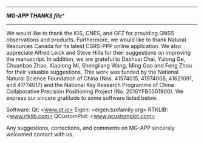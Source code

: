 **************************************************
***************MG-APP THANKS file****************
**************************************************

We would like to thank the IGS, CNES, and GFZ for 
providing GNSS observations and products. 
Furthermore, we would like to thank Natural Resources 
Canada for its latest CSRS-PPP online application. 
We also appreciate Alfred Leick and Steve Hilla 
for their suggestions on improving the manuscript. 
In addition, we are grateful to Dashuai Chai, Yulong 
Ge, Chuanbao Zhao, Xiaolong Mi, Shengliang Wang, Ming 
Gao and Feng Zhou for their valuable suggestions. 
This work was funded by the National Natural Science 
Foundation of China (Nos. 41574015, 41974008, 
41621091, and 41774017) and the National Key Research
Programme of China Collaborative Precision 
Positioning Project (No. 2016YFB0501900).
We express our sincere gratitude to some software 
listed below.

Software:
Qt: <www.qt.io>
Eigen: <eigen.tuxfamily.org>
RTKLIB: <www.rtklib.com>
QCustomPlot: <www.qcustomplot.com>

Any suggestions, corrections, and comments on MG-APP
sincerely welcomed contact with us.







